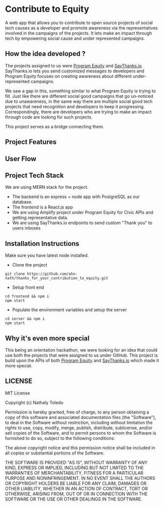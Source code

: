 # Contribute to Equity

A web app that allows you to contribute to open source projects of social tech causes as a developer and promote awareness via the representatives involved in the campaigns of the projects. It lets make an impact through tech by empowering social cause and under represented campaigns. 

## How the idea developed ?

The projects assigned to us were [Program Equity](https://github.com/ProgramEquity) and [SayThanks.io](https://saythanks.io/). SayThanks.io lets you send customized messages to developers and Program Equity focuses on creating awareness about different under-represented campaigns. 

We saw a gap in this, something similar to what Program Equity is trying to fill. Just like there are different social good campaigns that go un-noticed due to unawareness, in the same way there are multiple social good tech projects that need recognition and developers to keep it progressing. Correspondingly, there are developers who are trying to make an impact through code are looking for such projects. 

This project serves as a bridge connecting them. 

## Project Features

## User Flow

## Project Tech Stack

We are using MERN stack for the project. 

- The backend is an express + node app with PostgreSQL as our database.
- The frontend is a React.js app
- We are using Amplify project under Program Equity for Civic APIs and getting representative data.
- We are using SayThanks.io endpoints to send custom "Thank you" to users inboxes


## Installation Instructions 

Make sure you have latest node installed. 

- Clone the project
```
git clone https://github.com/ahn-nath/thanks_for_your_contribution_to_equity.git
```

- Setup front end
```
cd frontend && npm i
npm start
```

- Populate the environment variables and setup the server
```
cd server && npm i
npm start
```

## Why it's even more special

This being an orientation hackathon, we were looking for an idea that could use both the projects that were assigned to us under GitHub. This project is build upon the APIs of both [Program Equity](https://github.com/ProgramEquity) and [SayThanks.io](https://saythanks.io/) which made it more special.  


## LICENSE

MIT License

Copyright (c) Nathaly Toledo 

Permission is hereby granted, free of charge, to any person obtaining a copy
of this software and associated documentation files (the "Software"), to deal
in the Software without restriction, including without limitation the rights
to use, copy, modify, merge, publish, distribute, sublicense, and/or sell
copies of the Software, and to permit persons to whom the Software is
furnished to do so, subject to the following conditions:

The above copyright notice and this permission notice shall be included in all
copies or substantial portions of the Software.

THE SOFTWARE IS PROVIDED "AS IS", WITHOUT WARRANTY OF ANY KIND, EXPRESS OR
IMPLIED, INCLUDING BUT NOT LIMITED TO THE WARRANTIES OF MERCHANTABILITY,
FITNESS FOR A PARTICULAR PURPOSE AND NONINFRINGEMENT. IN NO EVENT SHALL THE
AUTHORS OR COPYRIGHT HOLDERS BE LIABLE FOR ANY CLAIM, DAMAGES OR OTHER
LIABILITY, WHETHER IN AN ACTION OF CONTRACT, TORT OR OTHERWISE, ARISING FROM,
OUT OF OR IN CONNECTION WITH THE SOFTWARE OR THE USE OR OTHER DEALINGS IN THE
SOFTWARE.


